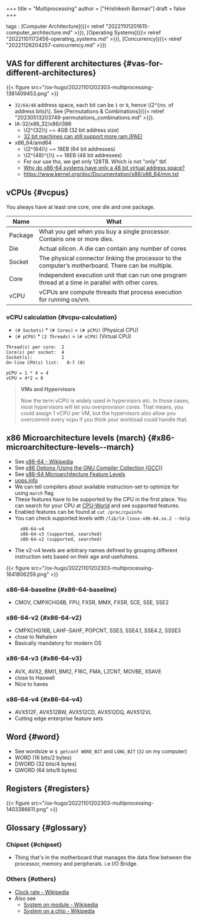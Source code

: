 +++
title = "Multiprocessing"
author = ["Hrishikesh Barman"]
draft = false
+++

tags
: [Computer Architecture]({{< relref "20221101201615-computer_architecture.md" >}}), [Operating Systems]({{< relref "20221101172456-operating_systems.md" >}}), [Concurrency]({{< relref "20221126204257-concurrency.md" >}})


## VAS for different architectures {#vas-for-different-architectures}

{{< figure src="/ox-hugo/20221101202303-multiprocessing-1361409453.png" >}}

-   `32/64/48` address space, each bit can be `1` or `0`, hence \\(2^{no. of address bits}\\). See [Permutations &amp; Combinations]({{< relref "20230513203749-permutations_combinations.md" >}}).
-   IA-32/x86_32/x86/i386
    -   \\(2^{32}\\) ~= 4GB (32 bit address size)
    -   [32 bit machines can still support more ram.(PAE)](https://en.wikipedia.org/wiki/Physical_Address_Extension)
-   x86_64/amd64
    -   \\(2^{64}\\) ~= 18EB (64 bit addresses)
    -   \\(2^{48}^{}\\) ~= 16EB (48 bit addresses)
    -   For our use tho, we get only 128TB. Which is not "only" tbf.
    -   [Why do x86-64 systems have only a 48 bit virtual address space?](https://stackoverflow.com/questions/6716946/why-do-x86-64-systems-have-only-a-48-bit-virtual-address-space)
    -   <https://www.kernel.org/doc/Documentation/x86/x86_64/mm.txt>


## vCPUs {#vcpus}

You always have at least one core, one die and one package.

| Name    | What                                                                                               |
|---------|----------------------------------------------------------------------------------------------------|
| Package | What you get when you buy a single processor. Contains one or more dies.                           |
| Die     | Actual silicon. A die can contain any number of cores                                              |
| Socket  | The physical connector linking the processor to the computer’s motherboard. There can be multiple. |
| Core    | Independent execution unit that can run one program thread at a time in parallel with other cores. |
| vCPU    | vCPUs are compute threads that process execution for running os/vm.                                |


### vCPU calculation {#vcpu-calculation}

-   `(# Sockets)` \* `(# Cores)` = `(# pCPU)` (Physical CPU)
-   `(# pCPU)` \* `(2 Threads)` = `(# vCPU)` (Virtual CPU)

<!--listend-->

```text
Thread(s) per core:  2
Core(s) per socket:  4
Socket(s):           1
On-line CPU(s) list:   0-7 (8)

pCPU = 1 * 4 = 4
vCPU = 4*2 = 8
```

<div class="book-hint warning small-text">

> **VMs and Hypervisors**
>
> Now the term vCPU is widely used in hypervisors etc. In those cases, most hypervisors will let you overprovision cores. That means, you could assign 1 vCPU per VM, but the hypervisors also allow you overcommit every vcpu if you think your workload could handle that.
</div>


## x86 Microarchitecture levels (march) {#x86-microarchitecture-levels--march}

-   See [x86-64 - Wikipedia](https://en.wikipedia.org/wiki/X86-64#Microarchitecture_levels)
-   See [x86 Options (Using the GNU Compiler Collection (GCC))](https://gcc.gnu.org/onlinedocs/gcc/x86-Options.html)
-   See [x86-64 Microarchitecture Feature Levels](https://www.phoronix.com/news/GCC-11-x86-64-Feature-Levels)
-   [uops.info](https://uops.info/)
-   We can tell compilers about available instruction-set to optimize for using `march` flag
-   These features have to be supported by the CPU in the first place. You can search for your CPU at [CPU-World](https://www.cpu-world.com) and see supported features.
-   Enabled features can be found at `cat /proc/cpuinfo`
-   You can check supported levels with `/lib/ld-linux-x86-64.so.2 --help`
    ```shell
      x86-64-v4
      x86-64-v3 (supported, searched)
      x86-64-v2 (supported, searched)
    ```
-   The v2-v4 levels are arbitrary names defined by grouping different instruction sets based on their age and usefulness.

{{< figure src="/ox-hugo/20221101202303-multiprocessing-1641806259.png" >}}


### x86-64-baseline {#x86-64-baseline}

-   CMOV, CMPXCHG8B, FPU, FXSR, MMX, FXSR, SCE, SSE, SSE2


### x86-64-v2 {#x86-64-v2}

-   CMPXCHG16B, LAHF-SAHF, POPCNT, SSE3, SSE4.1, SSE4.2, SSSE3
-   close to Nehalem
-   Basically mandatory for modern OS


### x86-64-v3 {#x86-64-v3}

-   AVX, AVX2, BMI1, BMI2, F16C, FMA, LZCNT, MOVBE, XSAVE
-   close to Haswell
-   Nice to haves


### x86-64-v4 {#x86-64-v4}

-   AVX512F, AVX512BW, AVX512CD, AVX512DQ, AVX512VL
-   Cutting edge enterprise feature sets


## Word {#word}

-   See wordsize w `$ getconf WORD_BIT` and `LONG_BIT` (`32` on my computer)
-   WORD (16 bits/2 bytes)
-   DWORD (32 bits/4 bytes)
-   QWORD (64 bits/8 bytes)


## Registers {#registers}

{{< figure src="/ox-hugo/20221101202303-multiprocessing-1403386611.png" >}}


## Glossary {#glossary}


### Chipset {#chipset}

-   Thing that's in the motherboard that manages the data flow between the processor, memory and peripherals. i.e I/O Bridge.


### Others {#others}

-   [Clock rate - Wikipedia](https://en.wikipedia.org/wiki/Clock_rate)
-   Also see
    -   [System on module - Wikipedia](https://en.wikipedia.org/wiki/System_on_module)
    -   [System on a chip - Wikipedia](https://en.wikipedia.org/wiki/System_on_a_chip)

